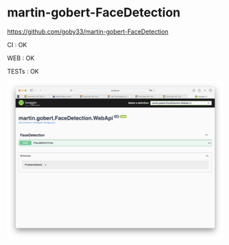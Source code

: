 # martin-gobert-FaceDetection


https://github.com/goby33/martin-gobert-FaceDetection


CI : OK 

WEB : OK 

TESTs : OK 



![Capture d’écran 2023-01-17 à 11.59.37.png](pictures%2FCapture%20d%E2%80%99%C3%A9cran%202023-01-17%20%C3%A0%2011.59.37.png)
